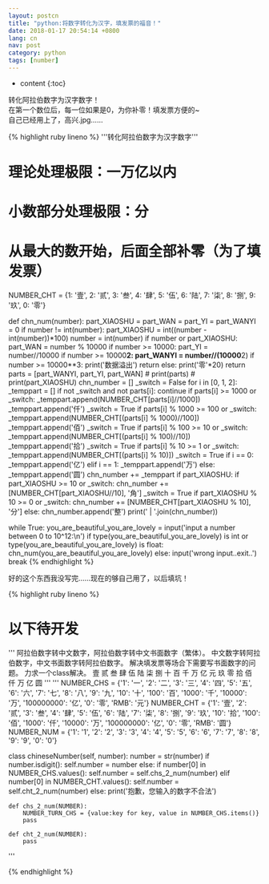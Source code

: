 ```yaml
---
layout: postcn
title: "python:将数字转化为汉字，填发票的福音！"
date: 2018-01-17 20:54:14 +0800
lang: cn
nav: post
category: python
tags: [number]
---
```


* content
{:toc}

转化阿拉伯数字为汉字数字！  
在第一个数位后，每一位如果是0，为你补零！填发票方便的~  
自己已经用上了，高兴.jpg……
<!-- more -->
{% highlight ruby lineno %}
'''转化阿拉伯数字为汉字数字'''
# 理论处理极限：一万亿以内
# 小数部分处理极限：分
# 从最大的数开始，后面全部补零（为了填发票）
NUMBER_CHT = {1: '壹', 2: '贰', 3: '叁', 4: '肆', 5: '伍',
              6: '陆', 7: '柒', 8: '捌', 9: '玖', 0: '零'}


def chn_num(number):
    part_XIAOSHU = part_WAN = part_YI = part_WANYI = 0
    if number != int(number):
        part_XIAOSHU = int((number - int(number))*100)
        number = int(number)
    if number or part_XIAOSHU:
        part_WAN = number % 10000
        if number >= 10000:
            part_YI = number//10000
            if number >= 10000**2:
                part_WANYI = number//(10000**2)
                if number >= 10000**3:
                    print('数据溢出')
                    return
    else:
        print('零'*20)
        return
    parts = [part_WANYI, part_YI, part_WAN]
    # print(parts)
    # print(part_XIAOSHU)
    chn_number = []
    _switch = False
    for i in [0, 1, 2]:
        _temppart = []
        if not _switch and not parts[i]:
            continue
        if parts[i] >= 1000 or _switch:
            _temppart.append(NUMBER_CHT[parts[i]//1000])
            _temppart.append('仟')
            _switch = True
        if parts[i] % 1000 >= 100 or _switch:
            _temppart.append(NUMBER_CHT[(parts[i] % 1000)//100])
            _temppart.append('佰')
            _switch = True
        if parts[i] % 100 >= 10 or _switch:
            _temppart.append(NUMBER_CHT[(parts[i] % 100)//10])
            _temppart.append('拾')
            _switch = True
        if parts[i] % 10 >= 1 or _switch:
            _temppart.append(NUMBER_CHT[(parts[i] % 10)])
            _switch = True
        if i == 0:
            _temppart.append('亿')
        elif i == 1:
            _temppart.append('万')
        else:
            _temppart.append('圆')
        chn_number += _temppart
    if part_XIAOSHU:
        if part_XIAOSHU >= 10 or _switch:
            chn_number += [NUMBER_CHT[part_XIAOSHU//10], '角']
            _switch = True
        if part_XIAOSHU % 10 >= 0 or _switch:
            chn_number += [NUMBER_CHT[part_XIAOSHU % 10], '分']
    else:
        chn_number.append('整')
    print(' | '.join(chn_number))

while True:
    you_are_beautiful_you_are_lovely = input('input a number between 0 to 10^12:\n')
    if type(you_are_beautiful_you_are_lovely) is int or\
       type(you_are_beautiful_you_are_lovely) is float:
       chn_num(you_are_beautiful_you_are_lovely)
    else:
        input('wrong input..exit..')
        break
{% endhighlight %}

好的这个东西我没写完……现在的够自己用了，以后填坑！

{% highlight ruby lineno %}
# 以下待开发
'''
阿拉伯数字转中文数字，阿拉伯数字转中文书面数字（繁体）。
中文数字转阿拉伯数字，中文书面数字转阿拉伯数字。
解决填发票等场合下需要写书面数字的问题。
力求一个class解决。
壹   贰   叁   肆   伍   陆   柒   捌
十   百   千   万   亿   元
玖   零   拾   佰   仟   万   亿   圆
'''
'''
NUMBER_CHS = {'1': '一', '2': '二', '3': '三', '4': '四', '5': '五',
              '6': '六', '7': '七', '8': '八', '9': '九', '10': '十',
              '100': '百', '1000': '千', '10000': '万', '100000000': '亿',
              '0': '零', 'RMB': '元'}
NUMBER_CHT = {'1': '壹', '2': '贰', '3': '叁', '4': '肆', '5': '伍',
              '6': '陆', '7': '柒', '8': '捌', '9': '玖', '10': '拾',
              '100': '佰', '1000': '仟', '10000': '万', '100000000': '亿',
              '0': '零', 'RMB': '圆'}
NUMBER_NUM = {'1': '1', '2': '2', '3': '3', '4': '4', '5': '5',
              '6': '6', '7': '7', '8': '8', '9': '9', '0': '0'}


class chineseNumber(self, number):
    number = str(number)
    if number.isdigit():
        self.number = number
    else:
        if number[0] in NUMBER_CHS.values():
            self.number = self.chs_2_num(number)
        elif number[0] in NUMBER_CHT.values():
            self.number = self.cht_2_num(number)
        else:
            print('抱歉，您输入的数字不合法')

    def chs_2_num(NUMBER):
        NUMBER_TURN_CHS = {value:key for key, value in NUMBER_CHS.items()}
        pass

    def cht_2_num(NUMBER):
        pass
'''

{% endhighlight %}